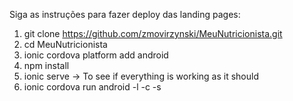 Siga as instruções para fazer deploy das landing pages:

1. git clone https://github.com/zmovirzynski/MeuNutricionista.git
2. cd MeuNutricionista
3. ionic cordova platform add android
4. npm install
5. ionic serve -> To see if everything is working as it should
6. ionic cordova run android -l -c -s
